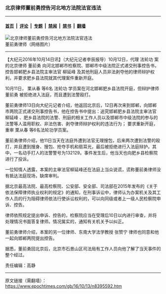 ### 北京律师董前勇控告河北地方法院法官违法

---

#### [首页](../../../..?n8395592) &nbsp;|&nbsp; [评论](../../../../../epoch-comment?n8395592) &nbsp;|&nbsp; [专题](../../../../../epoch-special?n8395592) &nbsp;|&nbsp; [禁闻](../../../../../epoch-news?n8395592) &nbsp;|&nbsp; [禁书](../../../../../books?n8395592) &nbsp;|&nbsp; [翻墙](https://github.com/gfw-breaker/nogfw/blob/master/README.md?n8395592)


<div><img alt="北京律师董前勇控告河北地方法院法官违法" class="attachment-djy_600_400 size-djy_600_400 wp-post-image" src="https://i.epochtimes.com/assets/uploads/2016/10/1-1.jpeg"/>
<div class="caption">
 董前勇律师（网络图片）
</div></div><hr/><div class="post_content" id="artbody" itemprop="articleBody">
 <!-- article content begin -->
 <p>
  【大纪元2016年10月14日讯】（大纪元记者李辰报导）10月12日，代理
  <ok href="https://www.epochtimes.com/gb/tag/%E6%B3%95%E8%BD%AE%E5%8A%9F.html">
   法轮功
  </ok>
  案的北京律师
  <ok href="https://www.epochtimes.com/gb/tag/%E8%91%A3%E5%89%8D%E5%8B%87.html">
   董前勇
  </ok>
  向河北邯郸市检察院、邯郸市中级法院正式递交刑事控告书，控告邯郸肥乡县法院主审法官
  <ok href="https://www.epochtimes.com/gb/tag/%E6%9F%B3%E5%BB%B6%E5%B3%B0.html">
   柳延峰
  </ok>
  及其他刑庭人员非法剥夺他的律师辩护权利，并要求肥乡县法院就其代理案件重新开庭。
 </p>
 <p>
  10月11日，
  <ok href="https://www.epochtimes.com/gb/tag/%E6%A0%97%E4%BB%8E%E6%98%A5.html">
   栗从春
  </ok>
  等6名
  <ok href="https://www.epochtimes.com/gb/tag/%E6%B3%95%E8%BD%AE%E5%8A%9F.html">
   法轮功
  </ok>
  学员案在河北邯郸肥乡县法院开庭，但辩护律师
  <ok href="https://www.epochtimes.com/gb/tag/%E8%91%A3%E5%89%8D%E5%8B%87.html">
   董前勇
  </ok>
  被拒绝进入法庭，而且遭到法警殴打。
 </p>
 <p>
  董前勇律师13日向大纪元记者介绍，他返回北京后，12日再次来到邯郸，向邯郸市两院正式递交刑事控告书，他在控告书中提出：追究邯郸肥乡县法院主审法官
  <ok href="https://www.epochtimes.com/gb/tag/%E6%9F%B3%E5%BB%B6%E5%B3%B0.html">
   柳延峰
  </ok>
  、肥乡县法院的法警、刑庭的相关工作人员以及邯郸市中级法院的参与的法警等人滥用职权、非法伤害、剥夺律师辩护权利的违法行为； 要求重新开庭，重审
  <ok href="https://www.epochtimes.com/gb/tag/%E6%A0%97%E4%BB%8E%E6%98%A5.html">
   栗从春
  </ok>
  等6名法轮功学员案。
 </p>
 <p>
  董前勇律师介绍，他11日当天在法庭外遭到法官无理搜包，后来两次遭到法警的殴打，并且遭到搜身、搜包、抢夺手机和扇耳光，最后被拒绝进行入法庭辩护。其中，一名动手打人的法警警号为132129。事件发生后，他当天也向肥乡县检察院进行了投诉。
 </p>
 <p>
  一位知情人透露，本案的主审法官柳延峰还在法庭上当众说谎，谎称董前勇律师没有抵达法庭现场，缺席审判。
 </p>
 <p>
  据北京最高法院、最高检察院、公安部、安全部、司法部在2015年发布的《关于依法保障律师执业权利的规定》的通知，在刑事诉讼中，律师认为办案机关及其工作人员的行为阻碍律师依法行使诉讼权利的，可以向同级或者上一级人民检察院申诉、控告。
 </p>
 <p>
  律师依照规定提出申诉、控告的，检察院应当在受理后10日以内进行审查，并将处理情况书面答复律师。情况属实的，通知有关机关予以纠正。
 </p>
 <p>
  董前勇律师介绍，本案的另一位律师、东南大学法学教授
  <ok href="https://www.epochtimes.com/gb/tag/%E5%BC%A0%E8%B5%9E%E5%AE%81.html">
   张赞宁
  </ok>
  律师也同意和他一起向邯郸两院提出控告。
 </p>
 <p>
  据悉，董前勇回北京后，北京市石景山区司法局有工作人员向他了解了当天事件的整个经过。
 </p>
 <p>
  责任编辑：高静
 </p>
 <!-- article content end -->
 <div id="below_article_ad">
 </div>
</div>


---

原文链接（需翻墙）：https://www.epochtimes.com/gb/16/10/13/n8395592.htm